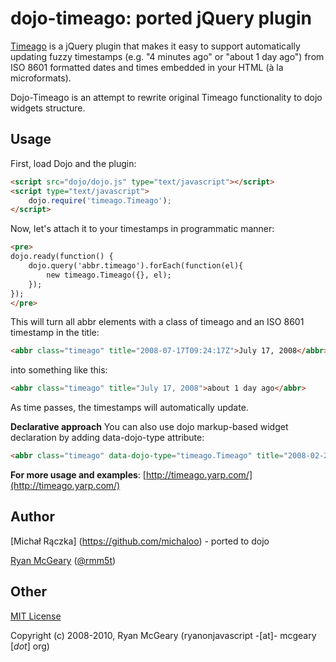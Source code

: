 # dojo-timeago: ported jQuery plugin

<a href="https://github.com/rmm5t/jquery-timeago">Timeago</a> is a jQuery plugin that makes it easy to support automatically updating
fuzzy timestamps (e.g. "4 minutes ago" or "about 1 day ago") from ISO 8601
formatted dates and times embedded in your HTML (à la microformats).

Dojo-Timeago is an attempt to rewrite original Timeago functionality to dojo widgets structure.

## Usage

First, load Dojo and the plugin:

```html
<script src="dojo/dojo.js" type="text/javascript"></script>
<script type="text/javascript">
    dojo.require('timeago.Timeago');
</script>
```

Now, let's attach it to your timestamps in programmatic manner:

```html
<pre>
dojo.ready(function() {
    dojo.query('abbr.timeago').forEach(function(el){
        new timeago.Timeago({}, el);
    });
});
</pre>
```

This will turn all abbr elements with a class of timeago and an ISO 8601 timestamp in the title:

```html
<abbr class="timeago" title="2008-07-17T09:24:17Z">July 17, 2008</abbr>
```

into something like this:

```html
<abbr class="timeago" title="July 17, 2008">about 1 day ago</abbr>
```

As time passes, the timestamps will automatically update.

**Declarative approach**
You can also use dojo markup-based widget declaration by adding data-dojo-type attribute:

```html
<abbr class="timeago" data-dojo-type="timeago.Timeago" title="2008-02-27T00:23:00Z">July 17, 2008</abbr>
```

**For more usage and examples**: [http://timeago.yarp.com/](http://timeago.yarp.com/)


## Author

[Michał Rączka] (https://github.com/michaloo) - ported to dojo

[Ryan McGeary](http://ryan.mcgeary.org) ([@rmm5t](http://twitter.com/rmm5t))

## Other

[MIT License](http://www.opensource.org/licenses/mit-license.php)

Copyright (c) 2008-2010, Ryan McGeary (ryanonjavascript -[at]- mcgeary [*dot*] org)
